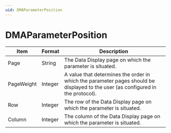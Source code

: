 ```yaml
---
uid: DMAParameterPosition
---
```


# DMAParameterPosition

| Item       | Format  | Description                                                             |
|------------|---------|-------------------------------------------------------------------------|
| Page       | String  | The Data Display page on which the parameter is situated.               |
| PageWeight | Integer | A value that determines the order in which the parameter pages should be displayed to the user (as configured in the protocol). |
| Row        | Integer | The row of the Data Display page on which the parameter is situated.    |
| Column     | Integer | The column of the Data Display page on which the parameter is situated. |

